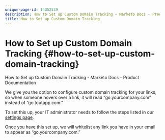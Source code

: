 ```yaml
---
unique-page-id: 14352539
description: How to Set up Custom Domain Tracking - Marketo Docs - Product Documentation
title: How to Set up Custom Domain Tracking
---
```


# How to Set up Custom Domain Tracking {#how-to-set-up-custom-domain-tracking}

How to Set up Custom Domain Tracking - Marketo Docs - Product Documentation

We give you the option to configure custom domain tracking for your links, so when someone hovers over a link, it will read “go.yourcompany.com” instead of “go.toutapp.com."

To set this up, your IT administrator needs to follow the steps listed in our [settings page](http://toutapp.com/custom_tracking_domain).

Once you have this set up, we will whitelist any link you have in your email to appear as “go.yourcompany.com.”
